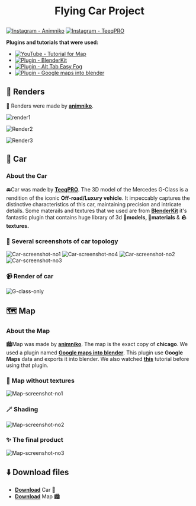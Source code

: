 # <p align="center">Flying Car Project</p>

[![Instagram - Animniko](https://img.shields.io/static/v1?label=Instagram&message=AnimNiko&color=ff69b4&logo=github)](https://www.instagram.com/animniko/)
[![Instagram - TeeqPRO](https://img.shields.io/static/v1?label=Instagram&message=TeeqPRO&color=blueviolet&logo=github)](https://www.instagram.com/teeqpro/)

**Plugins and tutorials that were used:**
-  [![YouTube - Tutorial for Map](https://img.shields.io/static/v1?label=YouTube&message=Tutorial+for+Map&color=red&logo=github)](https://www.youtube.com/watch?v=JC9IYCF-IAE)
-  [![Plugin - BlenderKit](https://img.shields.io/static/v1?label=Plugin&message=BlenderKit&color=green&logo=github)](https://www.blenderkit.com/get-blenderkit/)
-  [![Plugin - Alt Tab Easy Fog](https://img.shields.io/static/v1?label=Plugin&message=Alt+Tab+Easy+Fog&color=yellow&logo=github)](https://blendermarket.com/products/alt-tab-easy-fog)
-  [![Plugin - Google maps into blender](https://img.shields.io/static/v1?label=Plugin&message=Google+maps+into+blender&color=cyan&logo=github)](https://prochitecture.gumroad.com/l/blender-osm?layout=profile)

## 🎥 Renders

🎥 Renders were made by [**animniko**](https://www.instagram.com/animniko/).

![render1](https://github.com/N1KO7839/Flying-car-project/blob/main/Renders/render1.jpg)

![Render2](https://github.com/N1KO7839/Flying-car-project/blob/main/Renders/Render2.jpg)

![Render3](https://github.com/N1KO7839/Flying-car-project/blob/main/Renders/Render3.jpg)

## 🚗 Car

### About the Car

🚘Car was made by [**TeeqPRO**](https://www.instagram.com/teeqpro/). The 3D model of the Mercedes G-Class is a rendition of the iconic **Off-road/Luxury vehicle**. It impeccably captures the distinctive characteristics of this car, maintaining precision and intricate details. Some materails and textures that we used are from [**BlenderKit**](https://www.blenderkit.com/get-blenderkit/) it's fantastic plugin that contains huge library of 3d **🔨models, 🧶materials** & **🪨textures.**

### 📸 Several screenshots of car topology

![Car-screenshot-no1](https://github.com/N1KO7839/Flying-car-project/blob/main/Screenshots/Car-screenshot-no1.png)
![Car-screenshot-no4](https://github.com/N1KO7839/Flying-car-project/blob/main/Screenshots/Car-screenshot-no4.png)
![Car-screenshot-no2](https://github.com/N1KO7839/Flying-car-project/blob/main/Screenshots/Car-screenshot-no2.png)
![Car-screenshot-no3](https://github.com/N1KO7839/Flying-car-project/blob/main/Screenshots/Car-screenshot-no3.png)

### 📹 Render of car

![G-class-only](https://github.com/N1KO7839/Flying-car-project/assets/140983640/ea5546fe-6814-4f69-ba99-22f0f43bec78)

## 🗺️ Map

### About the Map

🏙️Map was made by [**animniko**](https://www.instagram.com/animniko/). The map is the exact copy of **chicago**. We used a plugin named [**Google maps into blender**](https://prochitecture.gumroad.com/l/blender-osm?layout=profile). This plugin use **Google Maps** data and exports it into blender. We also watched [**this**](https://www.youtube.com/watch?v=JC9IYCF-IAE) tutorial before using that plugin.

### 🌇 Map without textures 

![Map-screenshot-no1](https://github.com/N1KO7839/Flying-car-project/blob/main/Screenshots/without_textures.png)

### 🪄 Shading 

![Map-screenshot-no2](https://github.com/N1KO7839/Flying-car-project/blob/main/Screenshots/shading.png)

### ✨ The final product

![Map-screenshot-no3](https://github.com/N1KO7839/Flying-car-project/blob/main/Screenshots/with_textures.png)

## ⬇️ Download files

- [**Download**](https://mega.nz/file/EzEXGbYA#IlNu3mpsCzd9ecb1T3MtCQFIuv1EO34EsSaLBcRnJEg) Car 🚗
- [**Download**](https://mega.nz/file/gylTFSBb#tosYZsMoezxVL6pDvMotZGJNobC1bFr2dfs8TsFJ8C8) Map 🏙️
